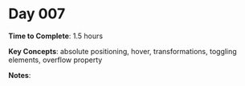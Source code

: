 # Day 007

**Time to Complete**: 1.5 hours

**Key Concepts**: absolute positioning, hover, transformations, toggling elements, overflow property

**Notes**:
